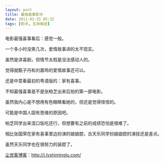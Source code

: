 ```yaml
---
layout: post
title: 最强喜事影评
date: 2011-02-25 05:32
tags: [影评, 生命痕迹]
---
```

电影最强喜事看后：感觉一般。

一个多小时没笑几次，爱情故事讲的太不现实。

虽然是讲喜剧，但情节太假是没法感动人的。

觉得就甄子丹和刘嘉玲的爱情故事还可以。

还是中意看最初的粤语版的：家有喜事。

不知最强喜事是不是张柏芝出来后拍的第一部电影。

虽然我内心是不想用有色眼睛看她的，但还是觉得怪怪的。

可能是中国人固有思维的原因吧。

柏芝同学出来混口饭吃还行，但想要有之前的成绩恐怕是很难了。

相比张国荣在家有喜事里边扮演的娘娘腔，古天乐同学扮娘娘腔的演技还是差点。

虽然天乐同学也在很努力的装腔了。

<a href="http://i.lvshiminglu.com/">尘世客博客</a>：<a href="http://i.lvshiminglu.com/">http://i.lvshiminglu.com/</a>

